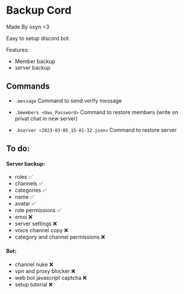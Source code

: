 # Backup Cord

Made By oxyn <3

Easy to setup discord bot.

Features:
 - Member backup
 - server backup
 



## Commands

- `.message`
 Command to send verify message

- `.bmembers <Uwu_Password>` 
 Command to restore members (write on privat chat in new server)

- `.bserver <2023-03-05_15-01-32.json>` 
 Command to restore server



## To do:

#### Server backup:
 - roles ✅
 - channels ✅
 - categories ✅
 - name ✅
 - avatar ✅
 - role permissions ✅
 - emoi ❌
 - server settings ❌
 - voice channel copy ❌
 - category and channel permissions ❌

#### Bot:
 - channel nuke ❌
 - vpn and proxy blocker ❌
 - web bot javascript captcha ❌
 - setup tutorial ❌


